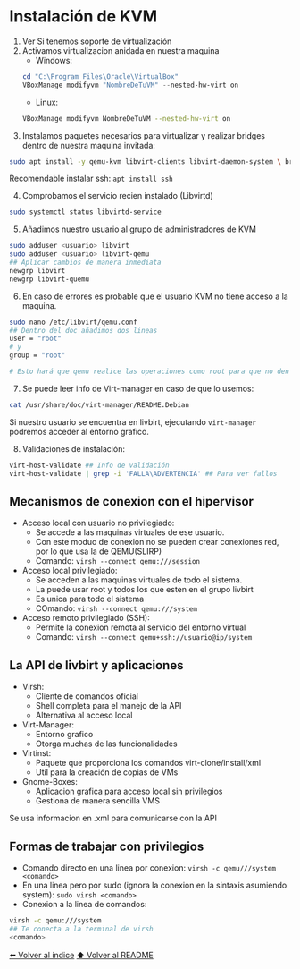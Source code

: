 # Instalación de KVM
1. Ver Si tenemos soporte de virtualización
2. Activamos virtualizacion anidada en nuestra maquina
    * Windows:
    ~~~powershell
    cd "C:\Program Files\Oracle\VirtualBox"
    VBoxManage modifyvm "NombreDeTuVM" --nested-hw-virt on
    ~~~
    * Linux:
    ~~~bash
    VBoxManage modifyvm NombreDeTuVM --nested-hw-virt on
    ~~~
3. Instalamos paquetes necesarios para virtualizar y realizar bridges dentro de nuestra maquina invitada:
~~~bash
sudo apt install -y qemu-kvm libvirt-clients libvirt-daemon-system \ bridge-utils libguestfs-tools genisoimage virtinst libosinfo-bin virt-manager
~~~
Recomendable instalar ssh: ```apt install ssh```

4. Comprobamos el servicio recien instalado (Libvirtd)
~~~bash
sudo systemctl status libvirtd-service
~~~
5. Añadimos nuestro usuario al grupo de administradores de KVM
~~~bash
sudo adduser <usuario> libvirt
sudo adduser <usuario> libvirt-qemu
## Aplicar cambios de manera inmediata
newgrp libvirt
newgrp libvirt-quemu
~~~
6. En caso de errores es probable que el usuario KVM no tiene acceso a la maquina.
~~~bash
sudo nano /etc/libvirt/qemu.conf
## Dentro del doc añadimos dos lineas
user = "root"
# y
group = "root"

# Esto hará que qemu realice las operaciones como root para que no den problemas los permisos
~~~
7. Se puede leer info de Virt-manager en caso de que lo usemos:
~~~bash
cat /usr/share/doc/virt-manager/README.Debian
~~~
Si nuestro usuario se encuentra en livbirt, ejecutando ```virt-manager``` podremos acceder al entorno grafico.

8. Validaciones de instalación:
~~~bash
virt-host-validate ## Info de validación
virt-host-validate | grep -i 'FALLA\ADVERTENCIA' ## Para ver fallos
~~~

## Mecanismos de conexion con el hipervisor
* Acceso local con usuario no privilegiado:
    * Se accede a las maquinas virtuales de ese usuario.
    * Con este moduo de conexion no se pueden crear conexiones red, por lo que usa la de QEMU(SLIRP)
    * Comando: ```virsh --connect qemu:///session```
* Acceso local privilegiado:
    * Se acceden a las maquinas virtuales de todo el sistema.
    * La puede usar root y todos los que esten en el grupo livbirt
    * Es unica para todo el sistema
    * COmando: ```virsh --connect qemu:///system```
* Acceso remoto privilegiado (SSH):
    * Permite la conexion remota al servicio del entorno virtual
    * Comando: ```virsh --connect qemu+ssh://usuario@ip/system```

## La API de livbirt y aplicaciones
* Virsh:
    * Cliente de comandos oficial
    * Shell completa para el manejo de la API
    * Alternativa al acceso local
* Virt-Manager:
    * Entorno grafico
    * Otorga muchas de las funcionalidades
* Virtinst:
    * Paquete que proporciona los comandos virt-clone/install/xml
    * Util para la creación de copias de VMs
* Gnome-Boxes:
    * Aplicacion grafica para acceso local sin privilegios
    * Gestiona de manera sencilla VMS

Se usa informacion en .xml para comunicarse con la API

## Formas de trabajar con privilegios
* Comando directo en una linea por conexion: ```virsh -c qemu///system <comando>```
* En una linea pero por sudo (ignora la conexion en la sintaxis asumiendo system): ```sudo virsh <comando>```
* Conexion a la linea de comandos:
~~~bash
virsh -c qemu:///system
## Te conecta a la terminal de virsh
<comando>
~~~
[⬅️ Volver al índice](./Index.md)
[⬆️ Volver al README](/README.md)

